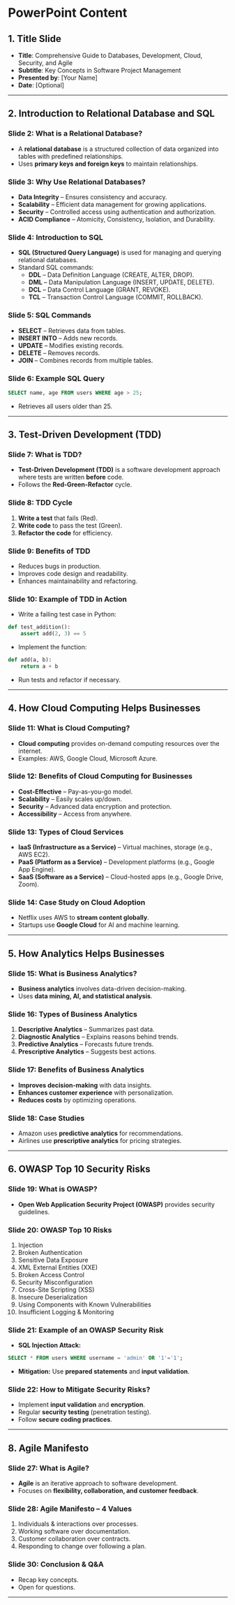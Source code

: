 # **PowerPoint Content**  

## **1. Title Slide**  
- **Title**: Comprehensive Guide to Databases, Development, Cloud, Security, and Agile  
- **Subtitle**: Key Concepts in Software Project Management  
- **Presented by**: [Your Name]  
- **Date**: [Optional]  

---

## **2. Introduction to Relational Database and SQL**  

### **Slide 2: What is a Relational Database?**  
- A **relational database** is a structured collection of data organized into tables with predefined relationships.  
- Uses **primary keys and foreign keys** to maintain relationships.  

### **Slide 3: Why Use Relational Databases?**  
- **Data Integrity** – Ensures consistency and accuracy.  
- **Scalability** – Efficient data management for growing applications.  
- **Security** – Controlled access using authentication and authorization.  
- **ACID Compliance** – Atomicity, Consistency, Isolation, and Durability.  

### **Slide 4: Introduction to SQL**  
- **SQL (Structured Query Language)** is used for managing and querying relational databases.  
- Standard SQL commands:  
  - **DDL** – Data Definition Language (CREATE, ALTER, DROP).  
  - **DML** – Data Manipulation Language (INSERT, UPDATE, DELETE).  
  - **DCL** – Data Control Language (GRANT, REVOKE).  
  - **TCL** – Transaction Control Language (COMMIT, ROLLBACK).  

### **Slide 5: SQL Commands**  
- **SELECT** – Retrieves data from tables.  
- **INSERT INTO** – Adds new records.  
- **UPDATE** – Modifies existing records.  
- **DELETE** – Removes records.  
- **JOIN** – Combines records from multiple tables.  

### **Slide 6: Example SQL Query**  
```sql
SELECT name, age FROM users WHERE age > 25;
```
- Retrieves all users older than 25.  

---

## **3. Test-Driven Development (TDD)**  

### **Slide 7: What is TDD?**  
- **Test-Driven Development (TDD)** is a software development approach where tests are written **before** code.  
- Follows the **Red-Green-Refactor** cycle.  

### **Slide 8: TDD Cycle**  
1. **Write a test** that fails (Red).  
2. **Write code** to pass the test (Green).  
3. **Refactor the code** for efficiency.  

### **Slide 9: Benefits of TDD**  
- Reduces bugs in production.  
- Improves code design and readability.  
- Enhances maintainability and refactoring.  

### **Slide 10: Example of TDD in Action**  
- Write a failing test case in Python:  
```python
def test_addition():
    assert add(2, 3) == 5
```
- Implement the function:  
```python
def add(a, b):
    return a + b
```
- Run tests and refactor if necessary.  

---

## **4. How Cloud Computing Helps Businesses**  

### **Slide 11: What is Cloud Computing?**  
- **Cloud computing** provides on-demand computing resources over the internet.  
- Examples: AWS, Google Cloud, Microsoft Azure.  

### **Slide 12: Benefits of Cloud Computing for Businesses**  
- **Cost-Effective** – Pay-as-you-go model.  
- **Scalability** – Easily scales up/down.  
- **Security** – Advanced data encryption and protection.  
- **Accessibility** – Access from anywhere.  

### **Slide 13: Types of Cloud Services**  
- **IaaS (Infrastructure as a Service)** – Virtual machines, storage (e.g., AWS EC2).  
- **PaaS (Platform as a Service)** – Development platforms (e.g., Google App Engine).  
- **SaaS (Software as a Service)** – Cloud-hosted apps (e.g., Google Drive, Zoom).  

### **Slide 14: Case Study on Cloud Adoption**  
- Netflix uses AWS to **stream content globally**.  
- Startups use **Google Cloud** for AI and machine learning.  

---

## **5. How Analytics Helps Businesses**  

### **Slide 15: What is Business Analytics?**  
- **Business analytics** involves data-driven decision-making.  
- Uses **data mining, AI, and statistical analysis**.  

### **Slide 16: Types of Business Analytics**  
1. **Descriptive Analytics** – Summarizes past data.  
2. **Diagnostic Analytics** – Explains reasons behind trends.  
3. **Predictive Analytics** – Forecasts future trends.  
4. **Prescriptive Analytics** – Suggests best actions.  

### **Slide 17: Benefits of Business Analytics**  
- **Improves decision-making** with data insights.  
- **Enhances customer experience** with personalization.  
- **Reduces costs** by optimizing operations.  

### **Slide 18: Case Studies**  
- Amazon uses **predictive analytics** for recommendations.  
- Airlines use **prescriptive analytics** for pricing strategies.  

---

## **6. OWASP Top 10 Security Risks**  

### **Slide 19: What is OWASP?**  
- **Open Web Application Security Project (OWASP)** provides security guidelines.  

### **Slide 20: OWASP Top 10 Risks**  
1. Injection  
2. Broken Authentication  
3. Sensitive Data Exposure  
4. XML External Entities (XXE)  
5. Broken Access Control  
6. Security Misconfiguration  
7. Cross-Site Scripting (XSS)  
8. Insecure Deserialization  
9. Using Components with Known Vulnerabilities  
10. Insufficient Logging & Monitoring  

### **Slide 21: Example of an OWASP Security Risk**  
- **SQL Injection Attack:**  
```sql
SELECT * FROM users WHERE username = 'admin' OR '1'='1';
```
- **Mitigation:** Use **prepared statements** and **input validation**.  

### **Slide 22: How to Mitigate Security Risks?**  
- Implement **input validation** and **encryption**.  
- Regular **security testing** (penetration testing).  
- Follow **secure coding practices**.  

---

## **8. Agile Manifesto**  

### **Slide 27: What is Agile?**  
- **Agile** is an iterative approach to software development.  
- Focuses on **flexibility, collaboration, and customer feedback**.  

### **Slide 28: Agile Manifesto – 4 Values**  
1. Individuals & interactions over processes.  
2. Working software over documentation.  
3. Customer collaboration over contracts.  
4. Responding to change over following a plan.  

### **Slide 30: Conclusion & Q&A**  
- Recap key concepts.  
- Open for questions.  

---
